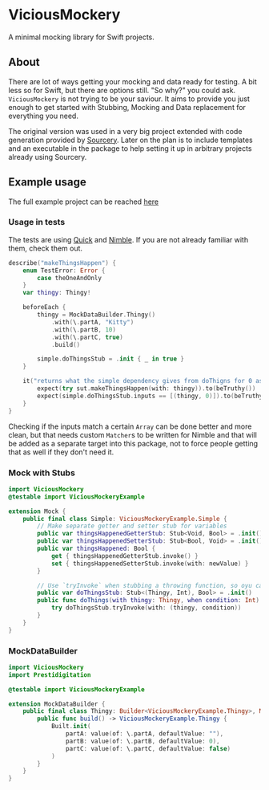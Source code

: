 # ViciousMockery

A minimal mocking library for Swift projects.

## About

There are lot of ways getting your mocking and data ready for testing. A bit less so for Swift, but there are options still. "So why?" you could ask. `ViciousMockery` is not trying to be your saviour. It aims to provide you just enough to get started with Stubbing, Mocking and Data replacement for everything you need.

The original version was used in a very big project extended with code generation provided by [Sourcery](https://github.com/krzysztofzablocki/Sourcery). Later on the plan is to include templates and an executable in the package to help setting it up in arbitrary projects already using Sourcery.

## Example usage
The full example project can be reached [here](https://github.com/Badlazzor/ViciousMockeryExample)

### Usage in tests
The tests are using [Quick](https://github.com/Quick/Quick) and [Nimble](https://github.com/Quick/Nimble). If you are not already familiar with them, check them out.

```swift
describe("makeThingsHappen") {
    enum TestError: Error {
        case theOneAndOnly
    }
    var thingy: Thingy!

    beforeEach {
        thingy = MockDataBuilder.Thingy()
            .with(\.partA, "Kitty")
            .with(\.partB, 10)
            .with(\.partC, true)
            .build()

        simple.doThingsStub = .init { _ in true }
    }

    it("returns what the simple dependency gives from doThigns for 0 as a condition") {
        expect(try sut.makeThingsHappen(with: thingy)).to(beTruthy())
        expect(simple.doThingsStub.inputs == [(thingy, 0)]).to(beTruthy())
    }
}
```

Checking if the inputs match a certain `Array` can be done better and more clean, but that needs custom `Matcher`s to be written for Nimble and that will be added as a separate target into this package, not to force people getting that as well if they don't need it.

### Mock with Stubs
```swift
import ViciousMockery
@testable import ViciousMockeryExample

extension Mock {
    public final class Simple: ViciousMockeryExample.Simple {
        // Make separate getter and setter stub for variables
        public var thingsHappenedGetterStub: Stub<Void, Bool> = .init()
        public var thingsHappenedSetterStub: Stub<Bool, Void> = .init()
        public var thingsHappened: Bool {
            get { thingsHappenedGetterStub.invoke() }
            set { thingsHappenedSetterStub.invoke(with: newValue) }
        }

        // Use `tryInvoke` when stubbing a throwing function, so oyu can test the thrown errors as well
        public var doThingsStub: Stub<(Thingy, Int), Bool> = .init()
        public func doThings(with thingy: Thingy, when condition: Int) throws -> Bool {
            try doThingsStub.tryInvoke(with: (thingy, condition))
        }
    }
}
```

### MockDataBuilder
```swift
import ViciousMockery
import Prestidigitation

@testable import ViciousMockeryExample

extension MockDataBuilder {
    public final class Thingy: Builder<ViciousMockeryExample.Thingy>, MockDataBuilding {
        public func build() -> ViciousMockeryExample.Thingy {
            Built.init(
                partA: value(of: \.partA, defaultValue: ""),
                partB: value(of: \.partB, defaultValue: 0),
                partC: value(of: \.partC, defaultValue: false)
            )
        }
    }
}
```